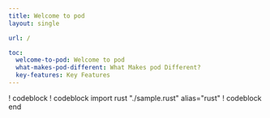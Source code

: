 ```yaml
---
title: Welcome to pod
layout: single

url: /

toc:
  welcome-to-pod: Welcome to pod
  what-makes-pod-different: What Makes pod Different?
  key-features: Key Features
---
```


! codeblock
! codeblock import rust "./sample.rust" alias="rust"
! codeblock end

